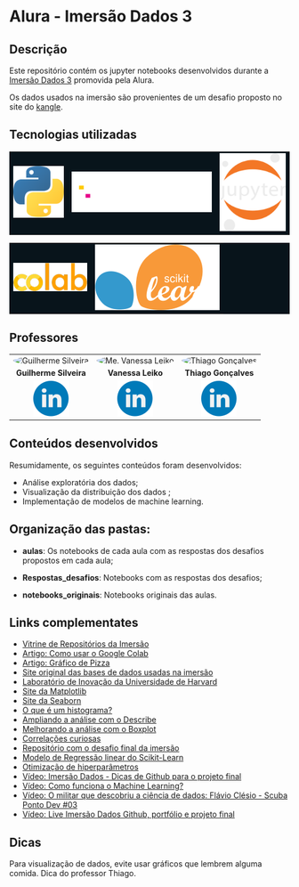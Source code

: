 # Alura - Imersão Dados 3

## Descrição

Este repositório contém os jupyter notebooks desenvolvidos durante a [Imersão Dados 3](https://www.alura.com.br/imersao-dados) promovida pela Alura.  

Os dados usados na imersão são provenientes de um desafio proposto no site do [kangle](https://www.kaggle.com/c/lish-moa/overview/description).

## Tecnologias utilizadas

<table style="width:100%;background-color:rgb(8 20 27);">
<tr>
<td style="text-align:center">
<img src="__docs/logo-python-mobile.svg" alt="Python" />
</td>
<td style="text-align:center">
<img src="__docs/logo-pandas-mobile.svg" alt="Pandas" />
</td>
<td style="text-align:center">
<img src="__docs/logo-jupyter-mobile.svg" alt="Juypter" />
</td>
</tr>
</table>
<table style="width:100%;background-color:rgb(8 20 27);">
<tr>
<td style="text-align:center">
<img src="__docs/logo-colab-mobile.png" alt="Colab" />
</td>
<td style="text-align:center">
<img src="__docs/logo-scikit-learn-mobile.svg" alt="scikit-learn" />
</td>
</tr>
</table>

## Professores

<table style="width:100%;">
<tr>
<td style="text-align:center">
<img src="https://www.alura.com.br/assets/img/imersoes/instrutores/guilherme_silveira.1616501197.jpg" alt="Guilherme Silveira" style="border-radius:100%;width:80px;height:80px;">
</td>
<td style="text-align:center">
<img src="https://www.alura.com.br/assets/img/imersoes/instrutores/vanessa_leiko.1618604914.jpeg" alt="Me. Vanessa Leiko" style="border-radius:100%;width:80px;height:80px;"/>
</td>
<td style="text-align:center">
<img src="https://www.alura.com.br/assets/img/imersoes/instrutores/thiago_santos.1616501197.png" alt="Thiago Gonçalves" style="border-radius:100%;width:80px;height:80px;"/>
</td>
</tr>
<tr>
<td style="text-align:center;font-weight:bold;">Guilherme Silveira
</td>
<td style="text-align:center;font-weight:bold;">Vanessa Leiko
</td>
<td style="text-align:center;font-weight:bold;">Thiago Gonçalves
</td></tr>
<tr>
<td style="text-align:center">
<a href="https://www.linkedin.com/in/guilhermeazevedosilveira/"><img src="__docs/logo-linkedin.svg" alt="Linkedin" /></a>
</td>
<td style="text-align:center">
<a href="https://www.linkedin.com/in/vanessa-leiko-oikawa-cardoso"><img src="__docs/logo-linkedin.svg" alt="Linkedin" /></a>
</td>
<td style="text-align:center">
<a href="https://www.linkedin.com/in/thiago-gon%C3%A7alves-santos/"><img src="__docs/logo-linkedin.svg" alt="Linkedin" /></a>
</td></tr>
</table>

## Conteúdos desenvolvidos

Resumidamente, os seguintes conteúdos foram desenvolvidos:  
- Análise exploratória dos dados;
- Visualização da distribuição dos dados ;
- Implementação de modelos de machine learning. 

## Organização das pastas:

* **aulas**: Os notebooks de cada aula com as respostas dos desafios propostos em cada aula;

* **Respostas_desafios**: Notebooks com as respostas dos desafios;

* **notebooks_originais**: Notebooks originais das aulas.

## Links complementates

- [Vitrine de Repositórios da Imersão](https://github.com/alura-cursos/imersaodados3)
- [Artigo: Como usar o Google Colab](https://www.alura.com.br/artigos/google-colab-o-que-e-e-como-usar)
- [Artigo: Gráfico de Pizza](https://www.alura.com.br/artigos/grafico-de-pizza?utm_source=gnarus&utm_medium=timeline)  
- [Site original das bases de dados usadas na imersão](https://www.kaggle.com/c/lish-moa)
- [Laboratório de Inovação da Universidade de Harvard](https://lish.harvard.edu/)
- [Site da Matplotlib](https://matplotlib.org/)
- [Site da Seaborn](https://seaborn.pydata.org/)
- [O que é um histograma?](https://www.alura.com.br/artigos/o-que-e-um-histograma?utm_source=gnarus&utm_medium=timeline
)
- [Ampliando a análise com o Describe](https://www.alura.com.br/artigos/ampliando-a-analise-com-describe)
- [Melhorando a análise com o Boxplot](https://www.alura.com.br/artigos/melhorando-a-analise-com-o-boxplot)
- [Correlações curiosas](https://www.tylervigen.com/spurious-correlations)
- [Repositório com o desafio final da imersão](https://github.com/alura-cursos/imersao-dados-desafio-final)
- [Modelo de Regressão linear do Scikit-Learn](https://scikit-learn.org/stable/modules/generated/sklearn.linear_model.LinearRegression.html)
- [Otimização de hiperparâmetros](https://www.alura.com.br/artigos/otimizacao-de-parametros?utm_source=gnarus&utm_medium=timeline)
- [Vídeo: Imersão Dados - Dicas de Github para o projeto final](https://www.youtube.com/watch?v=pn9hLVuIuPI)
- [Vídeo: Como funciona o Machine Learning?](https://www.youtube.com/watch?v=CAu97npy7zQ)
- [Vídeo: O militar que descobriu a ciência de dados: Flávio Clésio - Scuba Ponto Dev #03](https://www.youtube.com/watch?v=dFLrwi4Oz_o&t=1s)
- [Vídeo: Live Imersão Dados Github, portfólio e projeto final](https://www.youtube.com/watch?v=NMe7DOYDOpc)

## Dicas

Para visualização de dados, evite usar gráficos que lembrem alguma comida. Dica do professor Thiago.